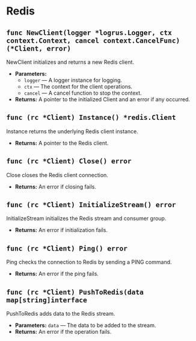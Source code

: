 # Redis

## `func NewClient(logger *logrus.Logger, ctx context.Context, cancel context.CancelFunc) (*Client, error)`

NewClient initializes and returns a new Redis client.

 * **Parameters:**
   * `logger` — A logger instance for logging.
   * `ctx` — The context for the client operations.
   * `cancel` — A cancel function to stop the context.
 * **Returns:** A pointer to the initialized Client and an error if any occurred.

## `func (rc *Client) Instance() *redis.Client`

Instance returns the underlying Redis client instance.

 * **Returns:** A pointer to the Redis client.

## `func (rc *Client) Close() error`

Close closes the Redis client connection.

 * **Returns:** An error if closing fails.

## `func (rc *Client) InitializeStream() error`

InitializeStream initializes the Redis stream and consumer group.

 * **Returns:** An error if initialization fails.

## `func (rc *Client) Ping() error`

Ping checks the connection to Redis by sending a PING command.

 * **Returns:** An error if the ping fails.

## `func (rc *Client) PushToRedis(data map[string]interface`

PushToRedis adds data to the Redis stream.

 * **Parameters:** `data` — The data to be added to the stream.
 * **Returns:** An error if the operation fails.